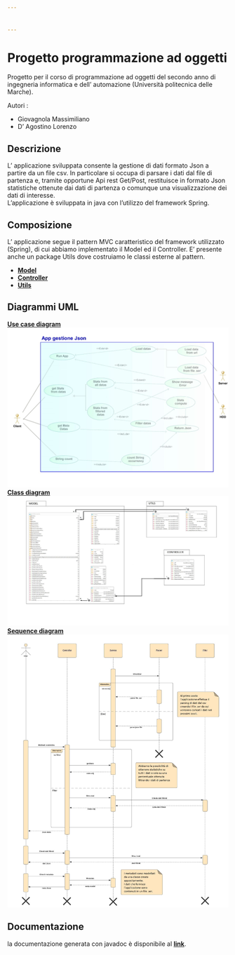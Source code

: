 ```yaml
---


---
```


<h1 id="progetto-programmazione-ad-oggetti">Progetto programmazione ad oggetti</h1>
<p>Progetto per il corso di programmazione ad oggetti del secondo anno di ingegneria informatica e dell’ automazione (Università politecnica delle Marche).</p>
<p>Autori :</p>
<ul>
<li>Giovagnola Massimiliano</li>
<li>D’ Agostino Lorenzo</li>
</ul>
<h2 id="descrizione">Descrizione</h2>
<p>L’ applicazione sviluppata consente la gestione di dati formato Json a partire da un file csv. In particolare si occupa di parsare i dati dal file di partenza e, tramite opportune Api rest Get/Post, restituisce in formato Json statistiche ottenute dai dati di partenza o comunque una visualizzazione dei dati di interesse.<br>
L’applicazione è sviluppata in java con l’utilizzo del framework Spring.</p>
<h2 id="composizione">Composizione</h2>
<p>L’ applicazione segue il pattern MVC caratteristico del framework utilizzato (Spring), di cui abbiamo implementato il Model ed il Controller. E’ presente anche un package Utils dove costruiamo le classi esterne al pattern.</p>
<ul>
<li><a href="./src/main/java/com/dagomiliano/progettoesame/model"><strong>Model</strong></a></li>
<li><a href="./src/main/java/com/dagomiliano/progettoesame/controller"><strong>Controller</strong></a></li>
<li><a href="./src/main/java/com/dagomiliano/progettoesame/utils"><strong>Utils</strong></a></li>
</ul>
<h2 id="diagrammi-uml">Diagrammi UML</h2>
<p><a href="./resources/uml/img/useCase.jpg"><strong>Use case diagram</strong><img src="./resources/uml/img/useCase.jpg"></a><br>
<a href="./resources/uml/img/class.jpg"><strong>Class diagram</strong><img src="./resources/uml/img/class.jpg"><br>
</a><a href="./resources/uml/img/sequence.jpg"><strong>Sequence diagram</strong><img src="./resources/uml/img/sequence.jpg"></a></p>
<h2 id="documentazione">Documentazione</h2>
<p>la documentazione generata con javadoc è disponibile al <a href="./doc/com/dagomiliano/progettoesame"><strong>link</strong></a>.</p>

